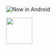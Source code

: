 ![Now in Android](https://github.com/hkubratkn/GPS-Ira/blob/master/images/unnamed%20(1).png "Now in Android")

<a href="https://play.google.com/store/apps/details?id=com.kapirti.ira"><img src="https://play.google.com/intl/en_us/badges/static/images/badges/en_badge_web_generic.png" height="70"></a>
